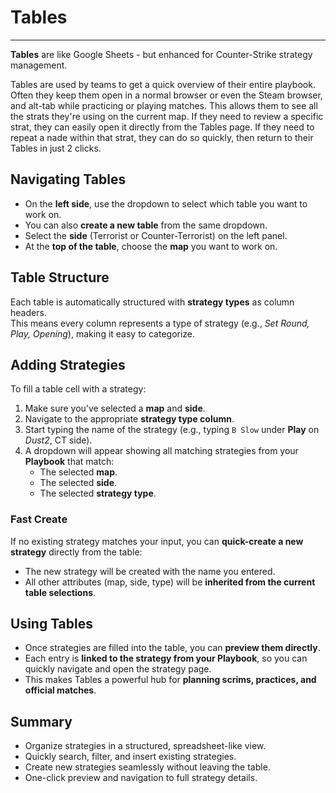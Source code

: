 # Tables
---

**Tables** are like Google Sheets - but enhanced for Counter-Strike strategy management.  

Tables are used by teams to get a quick overview of their entire playbook. Often they keep them open in a
normal browser or even the Steam browser, and alt-tab while practicing or playing matches.
This allows them to see all the strats they're using on the current map. If they need to review a specific strat,
they can easily open it directly from the Tables page.
If they need to repeat a nade within that strat, they can do so quickly,
then return to their Tables in just 2 clicks.

## Navigating Tables
- On the **left side**, use the dropdown to select which table you want to work on.  
- You can also **create a new table** from the same dropdown.  
- Select the **side** (Terrorist or Counter-Terrorist) on the left panel.  
- At the **top of the table**, choose the **map** you want to work on.  

## Table Structure
Each table is automatically structured with **strategy types** as column headers.  
This means every column represents a type of strategy (e.g., *Set Round, Play, Opening*), making it easy to categorize.  

## Adding Strategies
To fill a table cell with a strategy:  
1. Make sure you’ve selected a **map** and **side**.  
2. Navigate to the appropriate **strategy type column**.  
3. Start typing the name of the strategy (e.g., typing `B Slow` under **Play** on *Dust2*, CT side).  
4. A dropdown will appear showing all matching strategies from your **Playbook** that match:  
   - The selected **map**.  
   - The selected **side**.  
   - The selected **strategy type**.  

### Fast Create
If no existing strategy matches your input, you can **quick-create a new strategy** directly from the table:  
- The new strategy will be created with the name you entered.  
- All other attributes (map, side, type) will be **inherited from the current table selections**.  

## Using Tables
- Once strategies are filled into the table, you can **preview them directly**.  
- Each entry is **linked to the strategy from your Playbook**, so you can quickly navigate and open the strategy page.  
- This makes Tables a powerful hub for **planning scrims, practices, and official matches**.  

## Summary 
- Organize strategies in a structured, spreadsheet-like view.  
- Quickly search, filter, and insert existing strategies.  
- Create new strategies seamlessly without leaving the table.  
- One-click preview and navigation to full strategy details.  

